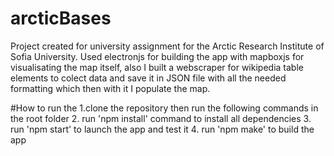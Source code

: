 # arcticBases
Project created for university assignment for the Arctic Research Institute of Sofia University.
Used electronjs for building the app with mapboxjs for visualisating the map itself, also I built a webscraper for wikipedia table elements to colect data and save it in JSON file with all the needed formatting which then with it I populate the map.


#How to run the 
1.clone the repository then run the following commands in the root folder
2. run 'npm install' command to install all dependencies
3. run 'npm start' to launch the app and test it
4. run 'npm make' to build the app
